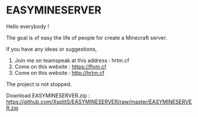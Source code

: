 # EASYMINESERVER

Hello everybody !

The goal is of easy the life of people for create a Minecraft server.

If you have any ideas or suggestions,
1) Join me on teamspeak at this address : hrtm.cf 
2) Come on this website : https://flvm.cf
3) Come on this website : http://hrtm.cf

The project is not stopped.


Download EASYMINESERVER.zip : https://github.com/XsplitS/EASYMINESERVER/raw/master/EASYMINESERVER.zip
